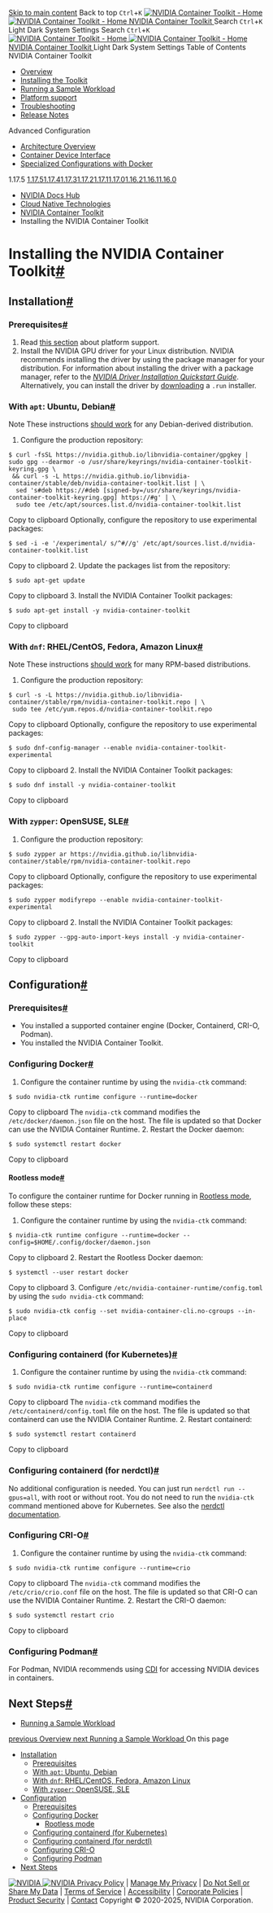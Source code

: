 [Skip to main content](https://docs.nvidia.com/datacenter/cloud-native/container-toolkit/latest/install-guide.html#main-content)
Back to top `Ctrl`+`K`
[ ![NVIDIA Container Toolkit - Home](https://docs.nvidia.com/datacenter/cloud-native/container-toolkit/latest/_static/nvidia-logo-horiz-rgb-blk-for-screen.svg) ![NVIDIA Container Toolkit - Home](https://docs.nvidia.com/datacenter/cloud-native/container-toolkit/latest/_static/nvidia-logo-horiz-rgb-wht-for-screen.svg) NVIDIA Container Toolkit ](https://docs.nvidia.com/datacenter/cloud-native/container-toolkit/latest/index.html)
Search `Ctrl`+`K`
Light Dark System Settings
Search `Ctrl`+`K`
[ ![NVIDIA Container Toolkit - Home](https://docs.nvidia.com/datacenter/cloud-native/container-toolkit/latest/_static/nvidia-logo-horiz-rgb-blk-for-screen.svg) ![NVIDIA Container Toolkit - Home](https://docs.nvidia.com/datacenter/cloud-native/container-toolkit/latest/_static/nvidia-logo-horiz-rgb-wht-for-screen.svg) NVIDIA Container Toolkit ](https://docs.nvidia.com/datacenter/cloud-native/container-toolkit/latest/index.html)
Light Dark System Settings
Table of Contents
NVIDIA Container Toolkit
  * [Overview](https://docs.nvidia.com/datacenter/cloud-native/container-toolkit/latest/index.html)
  * [Installing the Toolkit](https://docs.nvidia.com/datacenter/cloud-native/container-toolkit/latest/install-guide.html)
  * [Running a Sample Workload](https://docs.nvidia.com/datacenter/cloud-native/container-toolkit/latest/sample-workload.html)
  * [Platform support](https://docs.nvidia.com/datacenter/cloud-native/container-toolkit/latest/supported-platforms.html)
  * [Troubleshooting](https://docs.nvidia.com/datacenter/cloud-native/container-toolkit/latest/troubleshooting.html)
  * [Release Notes](https://docs.nvidia.com/datacenter/cloud-native/container-toolkit/latest/release-notes.html)


Advanced Configuration
  * [Architecture Overview](https://docs.nvidia.com/datacenter/cloud-native/container-toolkit/latest/arch-overview.html)
  * [Container Device Interface](https://docs.nvidia.com/datacenter/cloud-native/container-toolkit/latest/cdi-support.html)
  * [Specialized Configurations with Docker](https://docs.nvidia.com/datacenter/cloud-native/container-toolkit/latest/docker-specialized.html)


1.17.5
[1.17.5](https://docs.nvidia.com/datacenter/cloud-native/container-toolkit/1.17.5install-guide.html)[1.17.4](https://docs.nvidia.com/datacenter/cloud-native/container-toolkit/1.17.4install-guide.html)[1.17.3](https://docs.nvidia.com/datacenter/cloud-native/container-toolkit/1.17.3install-guide.html)[1.17.2](https://docs.nvidia.com/datacenter/cloud-native/container-toolkit/1.17.2install-guide.html)[1.17.1](https://docs.nvidia.com/datacenter/cloud-native/container-toolkit/1.17.1install-guide.html)[1.17.0](https://docs.nvidia.com/datacenter/cloud-native/container-toolkit/1.17.0install-guide.html)[1.16.2](https://docs.nvidia.com/datacenter/cloud-native/container-toolkit/1.16.2install-guide.html)[1.16.1](https://docs.nvidia.com/datacenter/cloud-native/container-toolkit/1.16.1install-guide.html)[1.16.0](https://docs.nvidia.com/datacenter/cloud-native/container-toolkit/1.16.0install-guide.html)
  * [NVIDIA Docs Hub](https://docs.nvidia.com)
  * [Cloud Native Technologies](https://docs.nvidia.com/datacenter/cloud-native)
  * [NVIDIA Container Toolkit](https://docs.nvidia.com/datacenter/cloud-native/container-toolkit/latest/index.html)
  * Installing the NVIDIA Container Toolkit


# Installing the NVIDIA Container Toolkit[#](https://docs.nvidia.com/datacenter/cloud-native/container-toolkit/latest/install-guide.html#installing-the-nvidia-container-toolkit "Permalink to this headline")
## Installation[#](https://docs.nvidia.com/datacenter/cloud-native/container-toolkit/latest/install-guide.html#installation "Permalink to this headline")
### Prerequisites[#](https://docs.nvidia.com/datacenter/cloud-native/container-toolkit/latest/install-guide.html#prerequisites "Permalink to this headline")
  1. Read [this section](https://docs.nvidia.com/datacenter/cloud-native/container-toolkit/latest/supported-platforms.html) about platform support.
  2. Install the NVIDIA GPU driver for your Linux distribution. NVIDIA recommends installing the driver by using the package manager for your distribution. For information about installing the driver with a package manager, refer to the [_NVIDIA Driver Installation Quickstart Guide_](https://docs.nvidia.com/datacenter/tesla/tesla-installation-notes/index.html). Alternatively, you can install the driver by [downloading](https://www.nvidia.com/en-us/drivers/) a `.run` installer.


### With `apt`: Ubuntu, Debian[#](https://docs.nvidia.com/datacenter/cloud-native/container-toolkit/latest/install-guide.html#with-apt-ubuntu-debian "Permalink to this headline")
Note
These instructions [should work](https://docs.nvidia.com/datacenter/cloud-native/container-toolkit/latest/supported-platforms.html) for any Debian-derived distribution.
  1. Configure the production repository:
```
$ curl -fsSL https://nvidia.github.io/libnvidia-container/gpgkey | sudo gpg --dearmor -o /usr/share/keyrings/nvidia-container-toolkit-keyring.gpg \
 && curl -s -L https://nvidia.github.io/libnvidia-container/stable/deb/nvidia-container-toolkit.list | \
  sed 's#deb https://#deb [signed-by=/usr/share/keyrings/nvidia-container-toolkit-keyring.gpg] https://#g' | \
  sudo tee /etc/apt/sources.list.d/nvidia-container-toolkit.list

```
Copy to clipboard
Optionally, configure the repository to use experimental packages:
```
$ sed -i -e '/experimental/ s/^#//g' /etc/apt/sources.list.d/nvidia-container-toolkit.list

```
Copy to clipboard
  2. Update the packages list from the repository:
```
$ sudo apt-get update

```
Copy to clipboard
  3. Install the NVIDIA Container Toolkit packages:
```
$ sudo apt-get install -y nvidia-container-toolkit

```
Copy to clipboard


### With `dnf`: RHEL/CentOS, Fedora, Amazon Linux[#](https://docs.nvidia.com/datacenter/cloud-native/container-toolkit/latest/install-guide.html#with-dnf-rhel-centos-fedora-amazon-linux "Permalink to this headline")
Note
These instructions [should work](https://docs.nvidia.com/datacenter/cloud-native/container-toolkit/latest/supported-platforms.html) for many RPM-based distributions.
  1. Configure the production repository:
```
$ curl -s -L https://nvidia.github.io/libnvidia-container/stable/rpm/nvidia-container-toolkit.repo | \
 sudo tee /etc/yum.repos.d/nvidia-container-toolkit.repo

```
Copy to clipboard
Optionally, configure the repository to use experimental packages:
```
$ sudo dnf-config-manager --enable nvidia-container-toolkit-experimental

```
Copy to clipboard
  2. Install the NVIDIA Container Toolkit packages:
```
$ sudo dnf install -y nvidia-container-toolkit

```
Copy to clipboard


### With `zypper`: OpenSUSE, SLE[#](https://docs.nvidia.com/datacenter/cloud-native/container-toolkit/latest/install-guide.html#with-zypper-opensuse-sle "Permalink to this headline")
  1. Configure the production repository:
```
$ sudo zypper ar https://nvidia.github.io/libnvidia-container/stable/rpm/nvidia-container-toolkit.repo

```
Copy to clipboard
Optionally, configure the repository to use experimental packages:
```
$ sudo zypper modifyrepo --enable nvidia-container-toolkit-experimental

```
Copy to clipboard
  2. Install the NVIDIA Container Toolkit packages:
```
$ sudo zypper --gpg-auto-import-keys install -y nvidia-container-toolkit

```
Copy to clipboard


## Configuration[#](https://docs.nvidia.com/datacenter/cloud-native/container-toolkit/latest/install-guide.html#configuration "Permalink to this headline")
### Prerequisites[#](https://docs.nvidia.com/datacenter/cloud-native/container-toolkit/latest/install-guide.html#id1 "Permalink to this headline")
  * You installed a supported container engine (Docker, Containerd, CRI-O, Podman).
  * You installed the NVIDIA Container Toolkit.


### Configuring Docker[#](https://docs.nvidia.com/datacenter/cloud-native/container-toolkit/latest/install-guide.html#configuring-docker "Permalink to this headline")
  1. Configure the container runtime by using the `nvidia-ctk` command:
```
$ sudo nvidia-ctk runtime configure --runtime=docker

```
Copy to clipboard
The `nvidia-ctk` command modifies the `/etc/docker/daemon.json` file on the host. The file is updated so that Docker can use the NVIDIA Container Runtime.
  2. Restart the Docker daemon:
```
$ sudo systemctl restart docker

```
Copy to clipboard


#### Rootless mode[#](https://docs.nvidia.com/datacenter/cloud-native/container-toolkit/latest/install-guide.html#rootless-mode "Permalink to this headline")
To configure the container runtime for Docker running in [Rootless mode](https://docs.docker.com/engine/security/rootless/), follow these steps:
  1. Configure the container runtime by using the `nvidia-ctk` command:
```
$ nvidia-ctk runtime configure --runtime=docker --config=$HOME/.config/docker/daemon.json

```
Copy to clipboard
  2. Restart the Rootless Docker daemon:
```
$ systemctl --user restart docker

```
Copy to clipboard
  3. Configure `/etc/nvidia-container-runtime/config.toml` by using the `sudo nvidia-ctk` command:
```
$ sudo nvidia-ctk config --set nvidia-container-cli.no-cgroups --in-place

```
Copy to clipboard


### Configuring containerd (for Kubernetes)[#](https://docs.nvidia.com/datacenter/cloud-native/container-toolkit/latest/install-guide.html#configuring-containerd-for-kubernetes "Permalink to this headline")
  1. Configure the container runtime by using the `nvidia-ctk` command:
```
$ sudo nvidia-ctk runtime configure --runtime=containerd

```
Copy to clipboard
The `nvidia-ctk` command modifies the `/etc/containerd/config.toml` file on the host. The file is updated so that containerd can use the NVIDIA Container Runtime.
  2. Restart containerd:
```
$ sudo systemctl restart containerd

```
Copy to clipboard


### Configuring containerd (for nerdctl)[#](https://docs.nvidia.com/datacenter/cloud-native/container-toolkit/latest/install-guide.html#configuring-containerd-for-nerdctl "Permalink to this headline")
No additional configuration is needed. You can just run `nerdctl run --gpus=all`, with root or without root. You do not need to run the `nvidia-ctk` command mentioned above for Kubernetes.
See also the [nerdctl documentation](https://github.com/containerd/nerdctl/blob/main/docs/gpu.md).
### Configuring CRI-O[#](https://docs.nvidia.com/datacenter/cloud-native/container-toolkit/latest/install-guide.html#configuring-cri-o "Permalink to this headline")
  1. Configure the container runtime by using the `nvidia-ctk` command:
```
$ sudo nvidia-ctk runtime configure --runtime=crio

```
Copy to clipboard
The `nvidia-ctk` command modifies the `/etc/crio/crio.conf` file on the host. The file is updated so that CRI-O can use the NVIDIA Container Runtime.
  2. Restart the CRI-O daemon:
```
$ sudo systemctl restart crio

```
Copy to clipboard


### Configuring Podman[#](https://docs.nvidia.com/datacenter/cloud-native/container-toolkit/latest/install-guide.html#configuring-podman "Permalink to this headline")
For Podman, NVIDIA recommends using [CDI](https://docs.nvidia.com/datacenter/cloud-native/container-toolkit/latest/cdi-support.html) for accessing NVIDIA devices in containers.
## Next Steps[#](https://docs.nvidia.com/datacenter/cloud-native/container-toolkit/latest/install-guide.html#next-steps "Permalink to this headline")
  * [Running a Sample Workload](https://docs.nvidia.com/datacenter/cloud-native/container-toolkit/latest/sample-workload.html)


[ previous Overview ](https://docs.nvidia.com/datacenter/cloud-native/container-toolkit/latest/index.html "previous page") [ next Running a Sample Workload ](https://docs.nvidia.com/datacenter/cloud-native/container-toolkit/latest/sample-workload.html "next page")
On this page 
  * [Installation](https://docs.nvidia.com/datacenter/cloud-native/container-toolkit/latest/install-guide.html#installation)
    * [Prerequisites](https://docs.nvidia.com/datacenter/cloud-native/container-toolkit/latest/install-guide.html#prerequisites)
    * [With `apt`: Ubuntu, Debian](https://docs.nvidia.com/datacenter/cloud-native/container-toolkit/latest/install-guide.html#with-apt-ubuntu-debian)
    * [With `dnf`: RHEL/CentOS, Fedora, Amazon Linux](https://docs.nvidia.com/datacenter/cloud-native/container-toolkit/latest/install-guide.html#with-dnf-rhel-centos-fedora-amazon-linux)
    * [With `zypper`: OpenSUSE, SLE](https://docs.nvidia.com/datacenter/cloud-native/container-toolkit/latest/install-guide.html#with-zypper-opensuse-sle)
  * [Configuration](https://docs.nvidia.com/datacenter/cloud-native/container-toolkit/latest/install-guide.html#configuration)
    * [Prerequisites](https://docs.nvidia.com/datacenter/cloud-native/container-toolkit/latest/install-guide.html#id1)
    * [Configuring Docker](https://docs.nvidia.com/datacenter/cloud-native/container-toolkit/latest/install-guide.html#configuring-docker)
      * [Rootless mode](https://docs.nvidia.com/datacenter/cloud-native/container-toolkit/latest/install-guide.html#rootless-mode)
    * [Configuring containerd (for Kubernetes)](https://docs.nvidia.com/datacenter/cloud-native/container-toolkit/latest/install-guide.html#configuring-containerd-for-kubernetes)
    * [Configuring containerd (for nerdctl)](https://docs.nvidia.com/datacenter/cloud-native/container-toolkit/latest/install-guide.html#configuring-containerd-for-nerdctl)
    * [Configuring CRI-O](https://docs.nvidia.com/datacenter/cloud-native/container-toolkit/latest/install-guide.html#configuring-cri-o)
    * [Configuring Podman](https://docs.nvidia.com/datacenter/cloud-native/container-toolkit/latest/install-guide.html#configuring-podman)
  * [Next Steps](https://docs.nvidia.com/datacenter/cloud-native/container-toolkit/latest/install-guide.html#next-steps)


[ ![NVIDIA](https://docs.nvidia.com/datacenter/cloud-native/container-toolkit/latest/_static/nvidia-logo-horiz-rgb-1c-blk-for-screen.svg) ![NVIDIA](https://docs.nvidia.com/datacenter/cloud-native/container-toolkit/latest/_static/nvidia-logo-horiz-rgb-1c-wht-for-screen.svg) ](https://www.nvidia.com)
[Privacy Policy](https://www.nvidia.com/en-us/about-nvidia/privacy-policy/) | [Manage My Privacy](https://www.nvidia.com/en-us/about-nvidia/privacy-center/) | [Do Not Sell or Share My Data](https://www.nvidia.com/en-us/preferences/start/) | [Terms of Service](https://www.nvidia.com/en-us/about-nvidia/terms-of-service/) | [Accessibility](https://www.nvidia.com/en-us/about-nvidia/accessibility/) | [Corporate Policies](https://www.nvidia.com/en-us/about-nvidia/company-policies/) | [Product Security](https://www.nvidia.com/en-us/product-security/) | [Contact](https://www.nvidia.com/en-us/contact/)
Copyright © 2020-2025, NVIDIA Corporation. 
